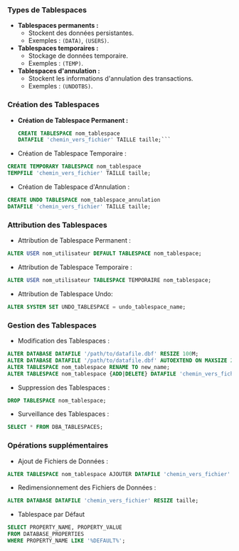 ### Types de Tablespaces
- **Tablespaces permanents :**
  - Stockent des données persistantes.
  - Exemples : `(DATA)`, `(USERS)`.
- **Tablespaces temporaires :**
  - Stockage de données temporaire.
  - Exemples : `(TEMP)`.
- **Tablespaces d'annulation :**
  - Stockent les informations d'annulation des transactions.
  - Exemples : `(UNDOTBS)`.
### Création des Tablespaces
- **Création de Tablespace Permanent :**
  ```sql
  CREATE TABLESPACE nom_tablespace
  DATAFILE 'chemin_vers_fichier' TAILLE taille;```
- Création de Tablespace Temporaire :
```SQL
CREATE TEMPORARY TABLESPACE nom_tablespace
TEMPFILE 'chemin_vers_fichier' TAILLE taille;
```
- Création de Tablespace d'Annulation :
```SQL
CREATE UNDO TABLESPACE nom_tablespace_annulation
DATAFILE 'chemin_vers_fichier' TAILLE taille;
```

### Attribution des Tablespaces
- Attribution de Tablespace Permanent :
```SQL
ALTER USER nom_utilisateur DEFAULT TABLESPACE nom_tablespace;
```
- Attribution de Tablespace Temporaire :
```SQL
ALTER USER nom_utilisateur TABLESPACE TEMPORAIRE nom_tablespace;
```
- Attribution de Tablespace Undo:
```sql
ALTER SYSTEM SET UNDO_TABLESPACE = undo_tablespace_name;
```
### Gestion des Tablespaces
- Modification des Tablespaces :
```SQL
ALTER DATABASE DATAFILE '/path/to/datafile.dbf' RESIZE 100M;
ALTER DATABASE DATAFILE '/path/to/datafile.dbf' AUTOEXTEND ON MAXSIZE 200M;
ALTER TABLESPACE nom_tablespace RENAME TO new_name;
ALTER TABLESPACE nom_tablespace {ADD|DELETE} DATAFILE 'chemin_vers_fichier' SIZE 100M;
```
- Suppression des Tablespaces :
```SQL
DROP TABLESPACE nom_tablespace;
```
- Surveillance des Tablespaces :
```SQL
SELECT * FROM DBA_TABLESPACES;
```
### Opérations supplémentaires
- Ajout de Fichiers de Données :
```SQL
ALTER TABLESPACE nom_tablespace AJOUTER DATAFILE 'chemin_vers_fichier' TAILLE taille;
```
- Redimensionnement des Fichiers de Données :
```SQL
ALTER DATABASE DATAFILE 'chemin_vers_fichier' RESIZE taille;
```
- Tablespace par Défaut

```SQL
SELECT PROPERTY_NAME, PROPERTY_VALUE
FROM DATABASE_PROPERTIES
WHERE PROPERTY_NAME LIKE '%DEFAULT%';
```
